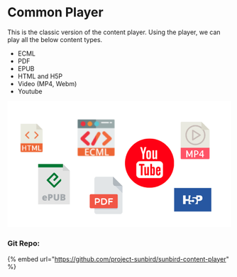 # Common Player

This is the classic version of the content player. Using the player, we can play all the below content types.&#x20;

* ECML
* PDF
* EPUB
* HTML and H5P
* Video (MP4, Webm)
* Youtube

![](<../../../../../.gitbook/assets/Screenshot from 2021-11-24 15-00-25.png>)

### **Git Repo:**

{% embed url="https://github.com/project-sunbird/sunbird-content-player" %}
